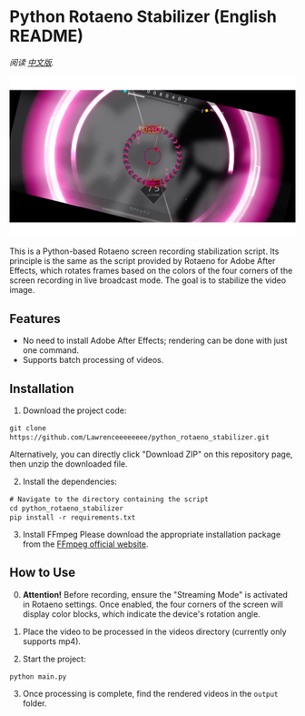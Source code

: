 # Python Rotaeno Stabilizer (English README)

*阅读 [中文版](README.md).*

![Python Rotaeno Stabilizer](images/stable.png)

This is a Python-based Rotaeno screen recording stabilization script. Its principle is the same as the script provided by Rotaeno for Adobe After Effects, which rotates frames based on the colors of the four corners of the screen recording in live broadcast mode. The goal is to stabilize the video image.

## Features

- No need to install Adobe After Effects; rendering can be done with just one command.
- Supports batch processing of videos.

## Installation

1. Download the project code:
```shell
git clone https://github.com/Lawrenceeeeeeee/python_rotaeno_stabilizer.git
```
Alternatively, you can directly click "Download ZIP" on this repository page, then unzip the downloaded file.

2. Install the dependencies:
```shell
# Navigate to the directory containing the script
cd python_rotaeno_stabilizer
pip install -r requirements.txt
```

3. Install FFmpeg
Please download the appropriate installation package from the [FFmpeg official website](https://ffmpeg.org/download.html).


## How to Use

0. **Attention!** Before recording, ensure the "Streaming Mode" is activated in Rotaeno settings. Once enabled, the four corners of the screen will display color blocks, which indicate the device's rotation angle.

1. Place the video to be processed in the videos directory (currently only supports mp4).

2. Start the project:
```shell
python main.py
```

3. Once processing is complete, find the rendered videos in the `output` folder.

